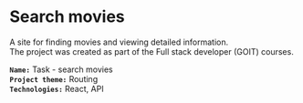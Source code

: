 # Search movies
A site for finding movies and viewing detailed information.<br>
The project was created as part of the Full stack developer (GOIT) courses. <br>

<b>`Name:`</b> Task - search movies<br>
<b>`Project theme:`</b> Routing <br>
<b>`Technologies:`</b> React, API
